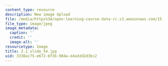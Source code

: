 ```yaml
---
content_type: resource
description: New image Upload
file: /media/https%3A/open-learning-course-data-rc.s3.amazonaws.com/15-s21-nuts-and-bolts-of-business-plans-january-iap-2014/3338ac75e6726f3b984ae4a3dd2d3bc2_2.1_slide_54.jpg
file_type: image/jpeg
image_metadata:
  caption: ''
  credit: ''
  image-alt: ''
resourcetype: Image
title: 2.1_slide_54.jpg
uid: 3338ac75-e672-6f3b-984a-e4a3dd2d3bc2
---
```

